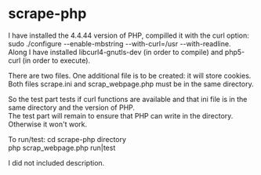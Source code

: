 # scrape-php


I have installed the 4.4.44 version of PHP, compilled it with the curl option:  
sudo ./configure --enable-mbstring   --with-curl=/usr --with-readline.  
Along I have installed libcurl4-gnutls-dev (in order to compile) and  php5-curl (in order to execute).

There are two files. One additional file is to be created: it will store cookies.  
Both files scrape.ini and scrap_webpage.php must be in the same directory.

So the test part tests if curl functions are available and that ini file is in the same directory and the version of PHP.  
The test part will remain to ensure that PHP can write in the directory.  
Otherwise it won't work.

To run/test: cd scrape-php directory  
php scrap_webpage.php run|test  

I did not included description.
